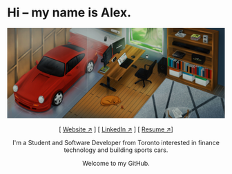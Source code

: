 <p align='center'>
    <h1>Hi – my name is Alex.</h1>
    <a href='https://alvx.ca' target='blank'><img src='./public/alvx-wallpaper.jpg'/></a>
    <p align='center'>
    [ <a href='https://alvx.ca' target='blank'>Website ↗︎</a> ]
    [ <a href='https://www.linkedin.com/in/alvx/' target='blank'>LinkedIn ↗︎</a> ]
    [ <a href='https://github.com/alvxck/resume/blob/main/alex-carvalho-resume.pdf' target='blank'>Resume ↗︎</a>]
    </p>
    <p align='center'>I'm a Student and Software Developer from Toronto interested in finance technology and building sports cars.
    </p>
    <p align='center'>Welcome to my GitHub.
    </p>
</p>
